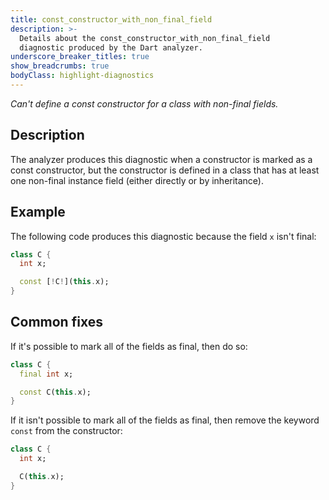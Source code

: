 ```yaml
---
title: const_constructor_with_non_final_field
description: >-
  Details about the const_constructor_with_non_final_field
  diagnostic produced by the Dart analyzer.
underscore_breaker_titles: true
show_breadcrumbs: true
bodyClass: highlight-diagnostics
---
```


_Can't define a const constructor for a class with non-final fields._

## Description

The analyzer produces this diagnostic when a constructor is marked as a
const constructor, but the constructor is defined in a class that has at
least one non-final instance field (either directly or by inheritance).

## Example

The following code produces this diagnostic because the field `x` isn't
final:

```dart
class C {
  int x;

  const [!C!](this.x);
}
```

## Common fixes

If it's possible to mark all of the fields as final, then do so:

```dart
class C {
  final int x;

  const C(this.x);
}
```

If it isn't possible to mark all of the fields as final, then remove the
keyword `const` from the constructor:

```dart
class C {
  int x;

  C(this.x);
}
```
